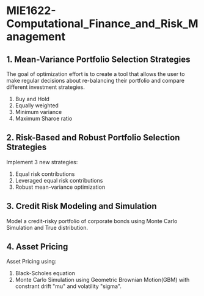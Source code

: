 # MIE1622-Computational_Finance_and_Risk_Management

## 1. Mean-Variance Portfolio Selection Strategies<br/>
The goal of optimization effort is to create a tool that allows the user to make regular decisions about re-balancing their portfolio and compare different investment strategies. 
1. Buy and Hold
2. Equally weighted
3. Minimum variance
4. Maximum Sharoe ratio

## 2. Risk-Based and Robust Portfolio Selection Strategies<br/>
Implement 3 new strategies:
1. Equal risk contributions
2. Leveraged equal risk contributions
3. Robust mean-variance optimization

## 3. Credit Risk Modeling and Simulation<br/>
Model a credit-risky portfolio of corporate bonds using Monte Carlo Simulation and True distribution.

## 4. Asset Pricing<br/>
Asset Pricing using:
1. Black-Scholes equation
2. Monte Carlo Simulation using Geometric Brownian Motion(GBM) with constrant drift "mu" and volatility "sigma".
	